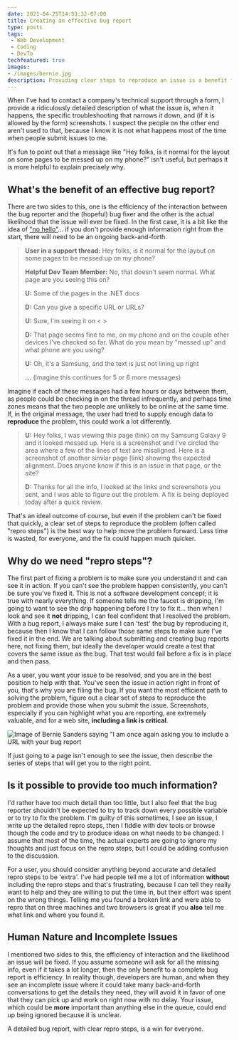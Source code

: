 ```yaml
---
date: 2021-04-25T14:53:32-07:00
title: Creating an effective bug report
type: posts
tags:
 - Web Development
 - Coding
 - DevTo
techfeatured: true
images:
- /images/bernie.jpg
description: Providing clear steps to reproduce an issue is a benefit for everyone
---
```


When I've had to contact a company's technical support through a form, I
provide a ridiculously detailed description of what the issue is, when
it happens, the specific troubleshooting that narrows it down, and (if
it is allowed by the form) screenshots. I suspect the people on the
other end aren't used to that, because I know it is not what happens
most of the time when people submit issues to me.

It's fun to point out that a message like "Hey folks, is it normal for
the layout on some pages to be messed up on my phone?" isn't useful, but
perhaps it is more helpful to explain precisely why.

## What's the benefit of an effective bug report?

There are two sides to this, one is the efficiency of the interaction
between the bug reporter and the (hopeful) bug fixer and the other is
the actual likelihood that the issue will ever be fixed. In the first
case, it is a bit like the idea of ["no
hello"](https://www.nohello.com/)... if you don't provide enough
information right from the start, there will need to be an ongoing
back-and-forth.

> **User in a support thread:** Hey folks, is it normal for the layout
> on some pages to be messed up on my phone?
>
> **Helpful Dev Team Member:** No, that doesn't seem normal. What page
> are you seeing this on?
>
> **U:** Some of the pages in the .NET docs
>
> **D:** Can you give a specific URL or URLs?
>
> **U:** Sure, I'm seeing it on \< \>
>
> **D:** That page seems fine to me, on my phone and on the couple other
> devices I've checked so far. What do you mean by "messed up" and what
> phone are you using?
>
> **U:** Oh, it's a Samsung, and the text is just not lining up right
>
> **...** (imagine this continues for 5 or 6 more messages)

Imagine if each of these messages had a few hours or days between them,
as people could be checking in on the thread infrequently, and perhaps
time zones means that the two people are unlikely to be online at the
same time. If, in the original message, the user had tried to supply
enough data to **reproduce** the problem, this could work a lot
differently.

> **U:** Hey folks, I was viewing this page (link) on my Samsung Galaxy
> 9 and it looked messed up. Here is a screenshot and I've circled the
> area where a few of the lines of text are misaligned. Here is a
> screenshot of another similar page (link) showing the expected
> alignment. Does anyone know if this is an issue in that page, or the
> site?
>
> **D:** Thanks for all the info, I looked at the links and screenshots
> you sent, and I was able to figure out the problem. A fix is being
> deployed today after a quick review.

That's an ideal outcome of course, but even if the problem can't be
fixed that quickly, a clear set of steps to reproduce the problem (often
called "repro steps") is the best way to help move the problem forward.
Less time is wasted, for everyone, and the fix could happen much
quicker.

## Why do we need "repro steps"?

The first part of fixing a problem is to make sure you understand it and
can see it in action. If you can't see the problem happen consistently,
you can't be sure you've fixed it. This is not a software development
concept; it is true with nearly everything. If someone tells me the
faucet is dripping, I'm going to want to see the drip happening before I
try to fix it... then when I look and see it **not** dripping, I can
feel confident that I resolved the problem. With a bug report, I always
make sure I can 'test' the bug by reproducing it, because then I know
that I can follow those same steps to make sure I've fixed it in the
end. We are talking about submitting and creating bug reports here, not
fixing them, but ideally the developer would create a test that covers
the same issue as the bug. That test would fail before a fix is in place
and then pass.

As a user, you want your issue to be resolved, and you are in the best
position to help with that. You've seen the issue in action right in
front of you, that's why you are filing the bug. If you want the most
efficient path to solving the problem, figure out a clear set of steps
to reproduce the problem and provide those when you submit the issue.
Screenshots, especially if you can highlight what you are reporting, are
extremely valuable, and for a web site, **including a link is
critical**.

![Image of Bernie Sanders saying "I am once again asking you to include a URL with your bug report](/images/bernie.jpg)

If just going to a page isn't enough to see the issue, then
describe the series of steps that will get you to the right point.

## Is it possible to provide too much information?

I'd rather have too much detail than too little, but I also feel that
the bug reporter shouldn't be expected to try to track down every
possible variable or to try to fix the problem. I'm guilty of this
sometimes, I see an issue, I write up the detailed repro steps, then I
fiddle with dev tools or browse though the code and try to produce ideas
on what needs to be changed. I assume that most of the time, the actual
experts are going to ignore my thoughts and just focus on the repro
steps, but I could be adding confusion to the discussion.

For a user, you should consider anything beyond accurate and detailed
repro steps to be 'extra'. I've had people tell me a lot of information
**without** including the repro steps and that's frustrating, because I
can tell they really want to help and they are willing to put the time
in, but their effort was spent on the wrong things. Telling me you found
a broken link and were able to repro that on three machines and two
browsers is great if you **also** tell me what link and where you found
it.

## Human Nature and Incomplete Issues

I mentioned two sides to this, the efficiency of interaction and the
likelihood an issue will be fixed. If you assume someone will ask for
all the missing info, even if it takes a lot longer, then the only
benefit to a complete bug report is efficiency. In reality though,
developers are human, and when they see an incomplete issue where it
could take many back-and-forth conversations to get the details they
need, they will avoid it in favor of one that they can pick up and work
on right now with no delay. Your issue, which could be **more**
important than anything else in the queue, could end up being ignored
because it is unclear.

A detailed bug report, with clear repro steps, is a win for everyone.
